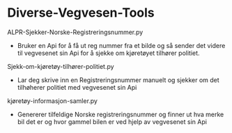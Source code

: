 # Diverse-Vegvesen-Tools

ALPR-Sjekker-Norske-Registreringsnummer.py
 - Bruker en Api for å få ut reg nummer fra et bilde og så sender det videre til vegvesenet sin Api for å sjekke om kjøretøyet tilhører politiet.
 
 
Sjekk-om-kjøretøy-tilhører-politiet.py
 - Lar deg skrive inn en Registreringsnummer manuelt og sjekker om det tilhøherer politiet med vegvesenet sin Api
 
 kjøretøy-informasjon-samler.py
 - Genererer tilfeldige Norske registreringsnummer og finner ut hva merke bil det er og hvor gammel bilen er ved hjelp av vegvesenet sin Api

